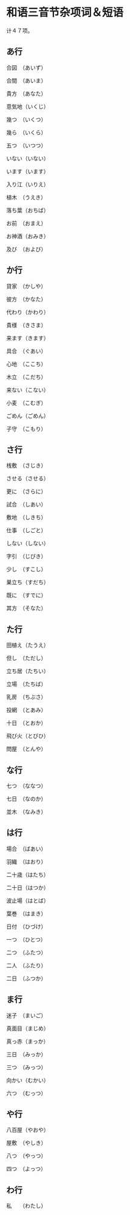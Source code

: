 # 和语三音节杂项词＆短语

计４７项。

## あ行

合図　（あいず）

合間　（あいま）

貴方　（あなた）

意気地（いくじ）

幾つ　（いくつ）

幾ら　（いくら）

五つ　（いつつ）

いない（いない）

います（います）

入り江（いりえ）

植木　（うえき）

落ち葉（おちば）

お前　（おまえ）

お神酒（おみき）

及び　（および）

## か行

貸家　（かしや）

彼方　（かなた）

代わり（かわり）

貴様　（きさま）

来ます（きます）

具合　（ぐあい）

心地　（ここち）

木立　（こだち）

来ない（こない）

小麦　（こむぎ）

ごめん（ごめん）

子守　（こもり）

## さ行

桟敷　（さじき）

させる（させる）

更に　（さらに）

試合　（しあい）

敷地　（しきち）

仕事　（しごと）

しない（しない）

字引　（じびき）

少し　（すこし）

巣立ち（すだち）

既に　（すでに）

其方　（そなた）

## た行

田植え（たうえ）

但し　（ただし）

立ち居（たちい）

立場　（たちば）

乳房　（ちぶさ）

投網　（とあみ）

十日　（とおか）

飛び火（とびひ）

問屋　（とんや）

## な行

七つ　（ななつ）

七日　（なのか）

並木　（なみき）

## は行

場合　（ばあい）

羽織　（はおり）

二十歳（はたち）

二十日（はつか）

波止場（はとば）

葉巻　（はまき）

日付　（ひづけ）

一つ　（ひとつ）

二つ　（ふたつ）

二人　（ふたり）

二日　（ふつか）

## ま行

迷子　（まいご）

真面目（まじめ）

真っ赤（まっか）

三日　（みっか）

三つ　（みっつ）

向かい（むかい）

六つ　（むっつ）

## や行

八百屋（やおや）

屋敷　（やしき）

八つ　（やっつ）

四つ　（よっつ）

## わ行

私　　（わたし）
